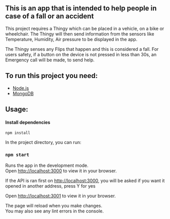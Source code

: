 ## This is an app that is intended to help people in case of a fall or an accident
This project requires a Thingy which can be placed in a vehicle, on a bike or wheelchair. The Thingy will then send information from the sensors like Temperature, Humidity, Air pressure to be displayed in the app. 

The Thingy senses any Flips that happen and this is considered a fall. For users safety, if a button on the device is not pressed in less than 30s, an Emergency call will be made, to send help.

## To run this project you need:
- [Node.js](https://nodejs.org/en)
- [MongoDB](https://www.mongodb.com/try/download/community)

## Usage:

#### Install dependencies
```
npm install
```

In the project directory, you can run:

### `npm start`

Runs the app in the development mode.\
Open [http://localhost:3000](http://localhost:3000) to view it in your browser.

If the API is ran first on [http://localhost:3000](http://localhost:3000), you will be asked if you want it opened in another address, press Y for yes

Open [http://localhost:3001](http://localhost:3001) to view it in your browser.

The page will reload when you make changes.\
You may also see any lint errors in the console.

